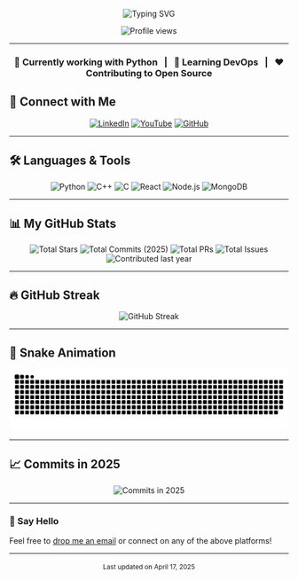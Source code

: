 <!-- Animated Header with Typing Effect -->
<p align="center">
  <img
    src="https://readme-typing-svg.demolab.com/?font=Fira+Code
      &size=32
      &duration=1500
      &pause=500
      &color=61DAFB
      &background=00000000
      &center=true
      &vCenter=true
      &multiline=true
      &repeat=true
      &width=650
      &height=80
      &lines=👋+Hi,+I%27m+Prateek+Mishra;Full+Stack+Web+Developer;Competitive+Programmer"
    alt="Typing SVG" />
</p>



<p align="center">
  <img src="https://komarev.com/ghpvc/?username=Prateek-byte&style=flat-square" alt="Profile views" />
</p>

---

<h3 align="center">
  🎯 Currently working with <strong>Python</strong> &nbsp; | &nbsp; 🌱 Learning <strong>DevOps</strong> &nbsp; | &nbsp; ❤️ Contributing to <strong>Open Source</strong>
</h3>

## 🔗 Connect with Me
<p align="center">
  <a href="https://www.linkedin.com/in/prateek-mishra-a5b204216/" target="blank"><img src="https://img.shields.io/badge/LinkedIn-0077B5?style=for-the-badge&logo=linkedin&logoColor=white" alt="LinkedIn" /></a>
  <a href="https://www.youtube.com/channel/your-channel-id" target="blank"><img src="https://img.shields.io/badge/YouTube-FF0000?style=for-the-badge&logo=youtube&logoColor=white" alt="YouTube" /></a>
  <a href="https://github.com/Prateek-byte" target="blank"><img src="https://img.shields.io/badge/GitHub-181717?style=for-the-badge&logo=github&logoColor=white" alt="GitHub" /></a>
</p>

---

## 🛠️ Languages & Tools
<p align="center">
  <img src="https://img.shields.io/badge/Python-3776AB?style=for-the-badge&logo=python&logoColor=white" alt="Python" />
  <img src="https://img.shields.io/badge/C%2B%2B-00599C?style=for-the-badge&logo=c%2B%2B&logoColor=white" alt="C++" />
  <img src="https://img.shields.io/badge/C-555555?style=for-the-badge&logo=c&logoColor=white" alt="C" />
  <img src="https://img.shields.io/badge/React-20232A?style=for-the-badge&logo=react&logoColor=61DAFB" alt="React" />
  <img src="https://img.shields.io/badge/Node.js-43853D?style=for-the-badge&logo=node.js&logoColor=white" alt="Node.js" />
  <img src="https://img.shields.io/badge/MongoDB-47A248?style=for-the-badge&logo=mongodb&logoColor=white" alt="MongoDB" />
</p>

---

## 📊 My GitHub Stats
<p align="center">
  <img src="https://img.shields.io/badge/Total_Stars-0-blue?style=for-the-badge&logo=github" alt="Total Stars" />
  <img src="https://img.shields.io/badge/Total_Commits_(2025)-140-green?style=for-the-badge&logo=github" alt="Total Commits (2025)" />
  <img src="https://img.shields.io/badge/Total_PRs-0-purple?style=for-the-badge&logo=github" alt="Total PRs" />
  <img src="https://img.shields.io/badge/Total_Issues-0-red?style=for-the-badge&logo=github" alt="Total Issues" />
  <img src="https://img.shields.io/badge/Contributed_to_(last_year)-0-orange?style=for-the-badge&logo=github" alt="Contributed last year" />
</p>

---

## 🔥 GitHub Streak
<p align="center">
  <img src="https://github-readme-streak-stats.herokuapp.com/?user=Prateek-byte&theme=radical&hide_border=true" alt="GitHub Streak" />
</p>

---

## 🐍 Snake Animation
<p align="center">
  <img src="https://github.com/Platane/snk/raw/output/github-contribution-grid-snake.svg" alt="Snake Animation" />
</p>

---

## 📈 Commits in 2025
<p align="center">
  <img src="https://img.shields.io/badge/Commits_2025-140-green?style=for-the-badge&logo=github" alt="Commits in 2025" />
</p>

---

### 💬 Say Hello
Feel free to <a href="mailto:prateek@example.com">drop me an email</a> or connect on any of the above platforms!

---

<div align="center">
  <small>Last updated on April 17, 2025</small>
</div>
